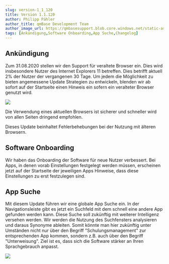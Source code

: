 ```yaml
---
slug: version-1_1_120
title: Version 1.1.120
author: Philipp Pähler
author_title: qmBase Development Team
author_image_url: https://qmbasesupport.blob.core.windows.net/static-assets/img/persons/paehler_round.png
tags: [Ankündigung,Software Onboarding,App Suche,Changelog]
---
```

## Ankündigung

Zum 31.08.2020 stellen wir den Support für veraltete Browser ein. Dies wird insbesondere Nutzer des Internet Explorers 11 betreffen. Dies betrifft aktuell 2% der Nutzer der vergangenen 30 Tage. Um jedem die Möglichkeit zu bieten angemessene Update Strategien zu entwickeln, blenden wir ab sofort auf der Startseite einen Hinweis ein sofern ein veralteter Browser genutzt wird.

![](https://caqadmin.blob.core.windows.net/releasenotes/107-images/mceclip0.png)

Die Verwendung eines aktuellen Browsers ist sicherer und schneller wird von allen Seiten dringend empfohlen.

Dieses Update beinhaltet Fehlerbehebungen bei der Nutzung mit älteren Browsern.

## Software Onboarding

Wir haben das Onboarding der Software für neue Nutzer verbessert. Bei Apps, in denen vorab Einstellungen festgelegt werden müssen, erscheinen jetzt auf der Startseite der jeweiligen Apps Hinweise, dass diese Einstellungen zu erst festzulegen sind.

## App Suche

Mit diesem Update führen wir eine globale App Suche ein. In der Navigationsleiste gibt es jetzt ein Suchfeld mit dem schnell eine andere App gefunden werden kann. Diese Suche soll zukünftig mit weiterer Intelligenz versehen werden. Wir werden die Nutzung des Suchfensters analysieren und daraus Synonyme ableiten. Somit könnte man hier zukünftig unter Umständen nicht nur über den Begriff "Schulungsmanagement" zur entsprechenden App kommen, sondern z.B. auch über den Begriff "Unterweisung". Ziel ist es, dass sich die Software stärker an Ihren Sprachgebrauch anpasst.

![](https://caqadmin.blob.core.windows.net/releasenotes/107-images/mceclip1.gif)